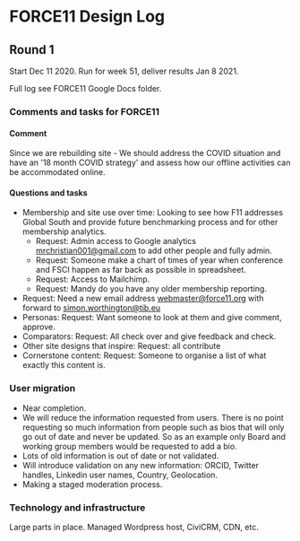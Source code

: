 # FORCE11 Design Log

## Round 1

Start Dec 11 2020. Run for week 51, deliver results Jan 8 2021.

Full log see FORCE11 Google Docs folder.

### Comments and tasks for FORCE11

#### Comment

Since we are rebuilding site - We should address the COVID situation and have an '18 month COVID strategy' and assess how our offline activities can be accommodated online.

#### Questions and tasks

   * Membership and site use over time: Looking to see how F11 addresses Global South and provide future benchmarking process and for other membership analytics.
     * Request: Admin access to Google analytics mrchristian001@gmail.com to add other people and fully admin.
     * Request: Someone make a chart of times of year when conference and FSCI happen as far back as possible in spreadsheet.
     * Request: Access to Mailchimp.
     * Request: Mandy do you have any older membership reporting.
  * Request: Need a new email address webmaster@force11.org with forward to simon.worthington@tib.eu
  * Personas: Request: Want someone to look at them and give comment, approve.
  * Comparators: Request: All check over and give feedback and check.
  * Other site designs that inspire: Request: all contribute
  * Cornerstone content: Request: Someone to organise a list of what exactly this content is.

### User migration

  * Near completion.
  * We will reduce the information requested from users. There is no point requesting so much information from people such as bios that will only go out of date and never be updated. So as an example only Board and working group members would be requested to add a bio.
  * Lots of old information is out of date or not validated.
  * Will introduce validation on any new information: ORCID, Twitter handles, Linkedin user names, Country, Geolocation.
  * Making a staged moderation process.

### Technology and infrastructure

Large parts in place. Managed Wordpress host, CiviCRM, CDN, etc.
